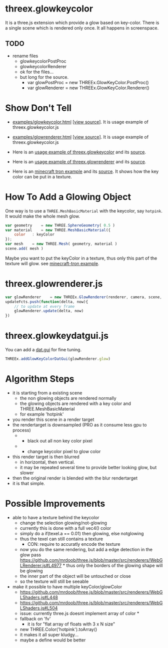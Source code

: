 threex.glowkeycolor
===================

It is a three.js extension which provide a glow based on key-color.
There is a single scene which is rendered only once.
It all happens in screenspace.

## TODO
* rename files
  * glowkeycolorPostProc
  * glowkeycolorRenderer
  * ok for the files...
  * but long for the source.
    * var glowPostProc  = new THREEx.GlowKeyColor.PostProc()
    * var glowRenderer  = new THREEx.GlowKeyColor.Renderer()

Show Don't Tell
===============
* [examples/glowkeycolor.html](http://jeromeetienne.github.io/threex.glowkeycolor/examples/glowkeycolor.html) \[[view source](https://github.com/jeromeetienne/threex.glowkeycolor/blob/master/examples/glowkeycolor.html)\].
It is usage example of threex.glowkeycolor.js
* [examples/glowrenderer.html](http://jeromeetienne.github.io/threex.glowkeycolor/examples/glowrenderer.html) \[[view source](https://github.com/jeromeetienne/threex.glowkeycolor/blob/master/examples/glowrenderer.html)\].
It is usage example of threex.glowkeycolor.js

* Here is an [usage example of threex.glowkeycolor](http://jeromeetienne.github.io/threex.glowkeycolor/examples/glowkeycolor.html) and its [source](https://github.com/jeromeetienne/threex.glowkeycolor/blob/master/examples/glowkeycolor.html).
* Here is an [usage example of threex.glowrenderer](http://jeromeetienne.github.io/threex.glowkeycolor/examples/glowrenderer.html) and its [source](https://github.com/jeromeetienne/threex.glowkeycolor/blob/master/examples/glowrenderer.html).
* Here is an [minecraft tron example](http://jeromeetienne.github.io/threex.glowkeycolor/examples/minecraft_tron.html) and its [source](https://github.com/jeromeetienne/threex.glowkeycolor/blob/master/examples/minecraft_tron.html).
It shows how the key color can be put in a texture.

How To Add a Glowing Object
===========================

One way is to use a ```THREE.MeshBasicMaterial``` with the keycolor, say ```hotpink```.
It would make the whole mesh glow.

```javascript
var geometry	= new THREE.SphereGeometry( 0.5 )
var material	= new THREE.MeshBasicMaterial({
	color	: keyColor
});
var mesh	= new THREE.Mesh( geometry, material )
scene.add( mesh )
```

Maybe you want to put the keyColor in a texture, thus only this part of the texture will 
glow. see [minecraft-tron example](https://github.com/jeromeetienne/threex.glowkeycolor/blob/master/examples/minecraft_tron.html).

threex.glowrenderer.js
======================

```javascript
var glowRenderer	= new THREEx.GlowRenderer(renderer, camera, scene, keyColor, glowColor)
updateFcts.push(function(delta, now){
	// to update at every frame
	glowRenderer.update(delta, now)
})
```

threex.glowkeydatgui.js
=======================

You can add a [dat.gui](https://code.google.com/p/dat-gui/) for fine tuning.

```javascript
THREEx.addGlowKeyColorDatGui(glowRenderer.glow)
```

Algorithm Steps
===============
* it is starting from a existing scene
  * the non glowing objects are rendered normally
  * the glowing objects are rendered with a key color and THREE.MeshBasicMaterial
  * for example 'hotpink'
* you render this scene in a render target
* the rendertarget is downsampled (PRO as it consume less gpu to process)
  * + black out all non key color pixel
  * + change keycolor pixel to glow color 
* this render target is then blurred
  * in horizontal, then vertical. 
  * it may be repeated several time to provide better looking glow, but slower
* then the original render is blended with the blur rendertarget
* it is that simple.


Possible Improvements
=====================
* able to have a texture behind the keycolor
  * change the selection glowing/not-glowing
  * currently this is done with a full vec4() color
  * simply do a if(texel.a == 0.01) then glowing, else notglowing
  * thus the texel can still contains a texture
    * CON: require to accuratly encode the texture
  * now you do the same rendering, but add a edge detection in the glow pass
https://github.com/mrdoob/three.js/blob/master/src/renderers/WebGLRenderer.js#L4977  * thus only the borders of the glowing shape will be glowing
  * the inner part of the object will be untouched or close
  * so the texture will still be seeable
* make it possible to have multiple keyColor/glowColor
  * https://github.com/mrdoob/three.js/blob/master/src/renderers/WebGLShaders.js#L448
  * https://github.com/mrdoob/three.js/blob/master/src/renderers/WebGLShaders.js#L504
  * issue: currently three.js doesnt implement array of color 
    * 
  * fallback on 'fv'
    * it is for "flat array of floats with 3 x N size"
  * new THREE.Color('hotpink').toArray()
  * it makes it all super kludgy...
  * maybe a define would be better
